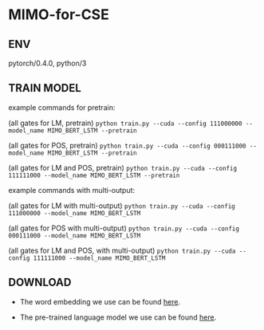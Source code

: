 # MIMO-for-CSE

## ENV

pytorch/0.4.0, python/3

## TRAIN MODEL

example commands for pretrain:

(all gates for LM, pretrain)
`python train.py --cuda --config 111000000 --model_name MIMO_BERT_LSTM --pretrain`

(all gates for POS, pretrain)
`python train.py --cuda --config 000111000 --model_name MIMO_BERT_LSTM --pretrain`

(all gates for LM and POS, pretrain)
`python train.py --cuda --config 111111000 --model_name MIMO_BERT_LSTM --pretrain`

example commands with multi-output:

(all gates for LM with multi-output)
`python train.py --cuda --config 111000000 --model_name MIMO_BERT_LSTM`

(all gates for POS with multi-output)
`python train.py --cuda --config 000111000 --model_name MIMO_BERT_LSTM`

(all gates for LM and POS, with multi-output)
`python train.py --cuda --config 111111000 --model_name MIMO_BERT_LSTM`


## DOWNLOAD

* The word embedding we use can be found [here](https://www.dropbox.com/sh/6yx1l8euehgw12k/AAB9mWc3m8H7niuEF7NBYUdRa?dl=0}{\underline{here}}\footnote{\url{https://www.dropbox.com/sh/6yx1l8euehgw12k/AAB9mWc3m8H7niuEF7NBYUdRa?dl=0}).

* The pre-trained language model we use can be found [here](https://www.dropbox.com/sh/q1kehix8q58sxmh/AADU35QFu1ZMuNQFTiEYWSxUa?dl=0}{\underline{here}}\footnote{\url{https://www.dropbox.com/sh/q1kehix8q58sxmh/AADU35QFu1ZMuNQFTiEYWSxUa?dl=0}}).

